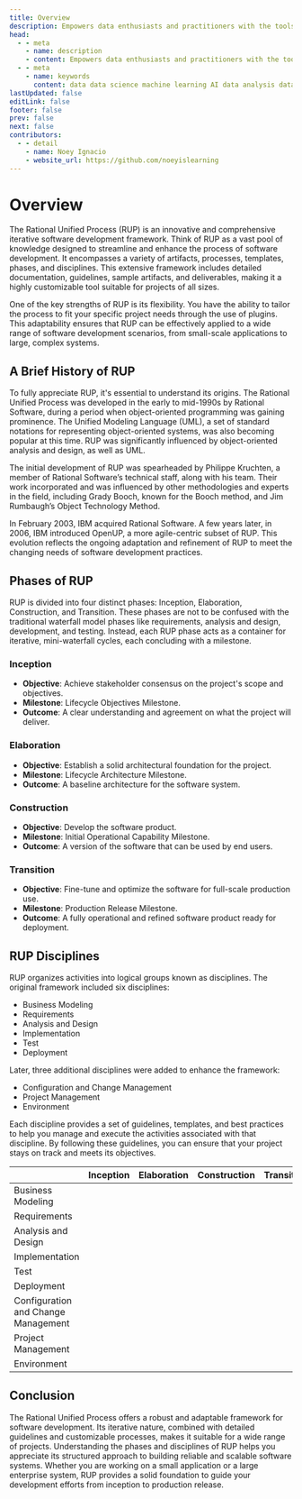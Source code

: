 ```yaml
---
title: Overview
description: Empowers data enthusiasts and practitioners with the tools and knowledge to unlock the potential of data.
head:
  - - meta
    - name: description
    - content: Empowers data enthusiasts and practitioners with the tools and knowledge to unlock the potential of data.
  - - meta
    - name: keywords
      content: data data science machine learning AI data analysis data-driven data enthusiasts data practitioners
lastUpdated: false
editLink: false
footer: false
prev: false
next: false
contributors:
  - - detail
    - name: Noey Ignacio
    - website_url: https://github.com/noeyislearning
---
```


# Overview

The Rational Unified Process (RUP) is an innovative and comprehensive iterative software development framework. Think of RUP as a vast pool of knowledge designed to streamline and enhance the process of software development. It encompasses a variety of artifacts, processes, templates, phases, and disciplines. This extensive framework includes detailed documentation, guidelines, sample artifacts, and deliverables, making it a highly customizable tool suitable for projects of all sizes.

One of the key strengths of RUP is its flexibility. You have the ability to tailor the process to fit your specific project needs through the use of plugins. This adaptability ensures that RUP can be effectively applied to a wide range of software development scenarios, from small-scale applications to large, complex systems.

## A Brief History of RUP

To fully appreciate RUP, it's essential to understand its origins. The Rational Unified Process was developed in the early to mid-1990s by Rational Software, during a period when object-oriented programming was gaining prominence. The Unified Modeling Language (UML), a set of standard notations for representing object-oriented systems, was also becoming popular at this time. RUP was significantly influenced by object-oriented analysis and design, as well as UML.

The initial development of RUP was spearheaded by Philippe Kruchten, a member of Rational Software’s technical staff, along with his team. Their work incorporated and was influenced by other methodologies and experts in the field, including Grady Booch, known for the Booch method, and Jim Rumbaugh’s Object Technology Method.

In February 2003, IBM acquired Rational Software. A few years later, in 2006, IBM introduced OpenUP, a more agile-centric subset of RUP. This evolution reflects the ongoing adaptation and refinement of RUP to meet the changing needs of software development practices.

## Phases of RUP

RUP is divided into four distinct phases: Inception, Elaboration, Construction, and Transition. These phases are not to be confused with the traditional waterfall model phases like requirements, analysis and design, development, and testing. Instead, each RUP phase acts as a container for iterative, mini-waterfall cycles, each concluding with a milestone.

### Inception

- **Objective**: Achieve stakeholder consensus on the project's scope and objectives.
- **Milestone**: Lifecycle Objectives Milestone.
- **Outcome**: A clear understanding and agreement on what the project will deliver.

### Elaboration

- **Objective**: Establish a solid architectural foundation for the project.
- **Milestone**: Lifecycle Architecture Milestone.
- **Outcome**: A baseline architecture for the software system.

### Construction

- **Objective**: Develop the software product.
- **Milestone**: Initial Operational Capability Milestone.
- **Outcome**: A version of the software that can be used by end users.

### Transition

- **Objective**: Fine-tune and optimize the software for full-scale production use.
- **Milestone**: Production Release Milestone.
- **Outcome**: A fully operational and refined software product ready for deployment.

## RUP Disciplines

RUP organizes activities into logical groups known as disciplines. The original framework included six disciplines:

- Business Modeling
- Requirements
- Analysis and Design
- Implementation
- Test
- Deployment

Later, three additional disciplines were added to enhance the framework:

- Configuration and Change Management
- Project Management
- Environment

Each discipline provides a set of guidelines, templates, and best practices to help you manage and execute the activities associated with that discipline. By following these guidelines, you can ensure that your project stays on track and meets its objectives.

|                                     | Inception | Elaboration | Construction | Transition |
| ----------------------------------- | --------- | ----------- | ------------ | ---------- |
| Business Modeling                   |           |             |              |            |
| Requirements                        |           |             |              |            |
| Analysis and Design                 |           |             |              |            |
| Implementation                      |           |             |              |            |
| Test                                |           |             |              |            |
| Deployment                          |           |             |              |            |
| Configuration and Change Management |           |             |              |            |
| Project Management                  |           |             |              |            |
| Environment                         |           |             |              |            |

## Conclusion

The Rational Unified Process offers a robust and adaptable framework for software development. Its iterative nature, combined with detailed guidelines and customizable processes, makes it suitable for a wide range of projects. Understanding the phases and disciplines of RUP helps you appreciate its structured approach to building reliable and scalable software systems. Whether you are working on a small application or a large enterprise system, RUP provides a solid foundation to guide your development efforts from inception to production release.
